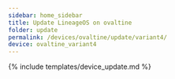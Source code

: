 ```yaml
---
sidebar: home_sidebar
title: Update LineageOS on ovaltine
folder: update
permalink: /devices/ovaltine/update/variant4/
device: ovaltine_variant4
---
```

{% include templates/device_update.md %}
